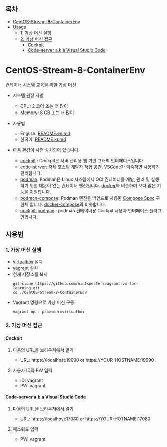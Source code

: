 ## 목차

* [CentOS-Stream-8-ContainerEnv](#CentOS-Stream-8-ContainerEnv)
* [Usage](#Usage)
  * [1. 가상 머신 실행](#1.-가상-머신-실행)
  * [2. 가상 머신 접근](#2.-가상-머신-접근)
    * [Cockpit](#Cockpit)
    * [Code-server a.k.a Visual Studio Code](#Code-server-a.k.a-Visual-Studio-Code)

# CentOS-Stream-8-ContainerEnv

컨테이너 시스템 교육을 위한 가상 머신

  * 시스템 권장 사양
    - CPU: 2 코어 또는 더 많이
    - Memory: 8 GB 또는 더 많이

  * 사용법
    - English: [README.en.md](README.en.md)
    - 한국어: [README.kr.md](README.ko.md)

  * 다음 환경이 사전 설치되어 있습니다.
    * [cockpit](https://cockpit-project.org/) : Cockpit은 서버 관리용 웹 기반 그래픽 인터페이스입니다.
    * [code-server](https://coder.com/): 자체 호스팅 개발자 작업 공간. VSCode가 익숙하면 사용하기 편리합니다.
    * [podman](https://podman.io/): Podman은 Linux 시스템에서 OCI 컨테이너를 개발, 관리 및 실행하기 위한 데몬이 없는 컨테이너 엔진입니다. [docker](https://www.docker.com/)와 비슷하며 보다 많은 기능을 지원합니다.
    * [podman-compose](https://github.com/containers/podman-compose): Podman 엔진을 백엔드로 사용한 [Compose Spec](https://compose-spec.io/)  구현체 입니다. [docker-compose](https://docs.docker.com/compose/)와 비슷합니다.
    * [cockpit-podman](https://github.com/cockpit-project/cockpit-podman) : podman 컨테이너용 Cockpit 사용자 인터페이스 플러그인입니다.

## 사용법

### 1. 가상 머신 실행
   * [virtualbox](https://www.virtualbox.org/) 설치
   * [vagrant](https://www.vagrantup.com/) 설치
   * 현재 저장소를 복제 
     ```
     git clone https://github.com/mintspecter/vagrant-vm-for-learning.git
     cd ./CentOS-Stream-8-ContainerEnv
     ```
   * Vagrant 명령으로 가상 머신 구동
     ```
     vagrant up --provider=virtualbox
     ```

### 2. 가상 머신 접근

#### Cockpit

1. 다음의 URL을 브라우저에서 열기
   - URL: https://localhost:19090 or https://YOUR-HOSTNAME:19090
	  
2. 사용자 ID와 PW 입력
   - ID: vagrant
   - PW: vagrant

#### Code-server a.k.a Visual Studio Code

1. 다음의 URL을 브라우저에서 열기
   - URL: https://localhost:17080 or https://YOUR-HOTNAME:17080

2. 패스워드 입력
   - PW: vagrant
